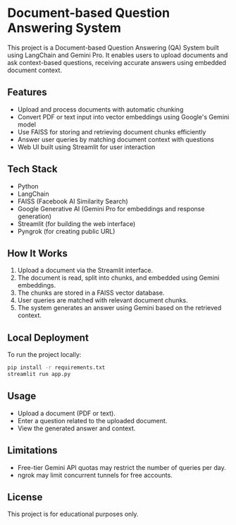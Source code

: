 # Document-based Question Answering System

This project is a Document-based Question Answering (QA) System built using LangChain and Gemini Pro. It enables users to upload documents and ask context-based questions, receiving accurate answers using embedded document context.

## Features

- Upload and process documents with automatic chunking
- Convert PDF or text input into vector embeddings using Google's Gemini model
- Use FAISS for storing and retrieving document chunks efficiently
- Answer user queries by matching document context with questions
- Web UI built using Streamlit for user interaction

## Tech Stack

- Python
- LangChain
- FAISS (Facebook AI Similarity Search)
- Google Generative AI (Gemini Pro for embeddings and response generation)
- Streamlit (for building the web interface)
- Pyngrok (for creating public URL)

## How It Works

1. Upload a document via the Streamlit interface.
2. The document is read, split into chunks, and embedded using Gemini embeddings.
3. The chunks are stored in a FAISS vector database.
4. User queries are matched with relevant document chunks.
5. The system generates an answer using Gemini based on the retrieved context.

## Local Deployment

To run the project locally:

```bash
pip install -r requirements.txt
streamlit run app.py
```

## Usage

- Upload a document (PDF or text).
- Enter a question related to the uploaded document.
- View the generated answer and context.

## Limitations

- Free-tier Gemini API quotas may restrict the number of queries per day.
- ngrok may limit concurrent tunnels for free accounts.

## License

This project is for educational purposes only.
